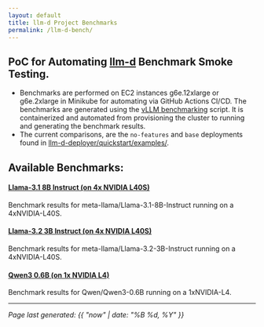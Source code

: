 ```yaml
---
layout: default
title: llm-d Project Benchmarks
permalink: /llm-d-bench/
---
```


## PoC for Automating [llm-d](https://github.com/llm-d) Benchmark Smoke Testing. 

- Benchmarks are performed on EC2 instances g6e.12xlarge or g6e.2xlarge in Minikube for automating via GitHub Actions CI/CD. The benchmarks are 
generated using the [vLLM benchmarking](https://github.com/vllm-project/vllm/blob/main/benchmarks/benchmark_serving.py)
script. It is containerized and automated from provisioning the cluster to running and generating the benchmark results.
- The current comparisons, are the `no-features` and `base` deployments found in [llm-d-deployer/quickstart/examples/](https://github.com/llm-d/llm-d-deployer/tree/main/quickstart/examples).

## Available Benchmarks:

#### [Llama-3.1 8B Instruct (on 4x NVIDIA L40S)](./Llama-3.1-8B-Instruct-4xL40S/)
Benchmark results for meta-llama/Llama-3.1-8B-Instruct running on a 4xNVIDIA-L40S.

#### [Llama-3.2 3B Instruct (on 4x NVIDIA L40S)](./Llama-3.2-3B-Instruct-4xL40S/)
Benchmark results for meta-llama/Llama-3.2-3B-Instruct running on a 4xNVIDIA-L40S.

#### [Qwen3 0.6B (on 1x NVIDIA L4)](./Qwen3-0.6B-1xL4/)
Benchmark results for Qwen/Qwen3-0.6B running on a 1xNVIDIA-L4.

---

*Page last generated: {{ "now" | date: "%B %d, %Y" }}*
